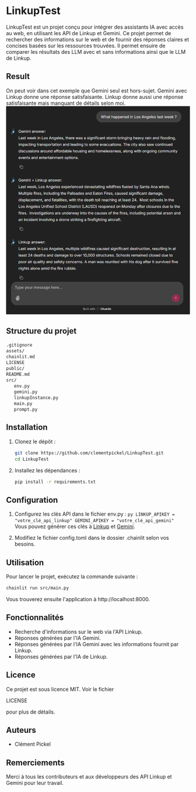 # LinkupTest

LinkupTest est un projet conçu pour intégrer des assistants IA avec accès au web, en utilisant les API de Linkup et Gemini. Ce projet permet de rechercher des informations sur le web et de fournir des réponses claires et concises basées sur les ressources trouvées. Il permet ensuire de comparer les résultats des LLM avec et sans informations ainsi que le LLM de Linkup.

## Result

On peut voir dans cet exemple que Gemini seul est hors-sujet. Gemini avec Linkup donne une réponse satisfaisante. Linkup donne aussi une réponse satisfaisante mais manquant de détails selon moi.
![Example](assets/new_long_example.png)

## Structure du projet

```
.gitignore
assets/
chainlit.md
LICENSE
public/
README.md
src/
   env.py
   gemini.py
   linkupInstance.py
   main.py
   prompt.py
```

## Installation

1. Clonez le dépôt :

   ```sh
   git clone https://github.com/clementpickel/LinkupTest.git
   cd LinkupTest
   ```

2. Installez les dépendances :
   ```sh
   pip install -r requirements.txt
   ```

## Configuration

1. Configurez les clés API dans le fichier env.py :
   `py
    LINKUP_APIKEY = "votre_clé_api_linkup"
    GEMINI_APIKEY = "votre_clé_api_gemini"
`
   Vous pouvez générer ces clés à [Linkup](https://app.linkup.so/home) et [Gemini](https://aistudio.google.com/app/apikey).

2. Modifiez le fichier config.toml dans le dossier .chainlit selon vos besoins.

## Utilisation

Pour lancer le projet, exécutez la commande suivante :

```sh
chainlit run src/main.py
```

Vous trouverez ensuite l'application à http://localhost:8000.

## Fonctionnalités

- Recherche d'informations sur le web via l'API Linkup.
- Réponses générées par l'IA Gemini.
- Réponses générées par l'IA Gemini avec les informations fournit par Linkup.
- Réponses générées par l'IA de Linkup.

## Licence

Ce projet est sous licence MIT. Voir le fichier

LICENSE

pour plus de détails.

## Auteurs

- Clément Pickel

## Remerciements

Merci à tous les contributeurs et aux développeurs des API Linkup et Gemini pour leur travail.
